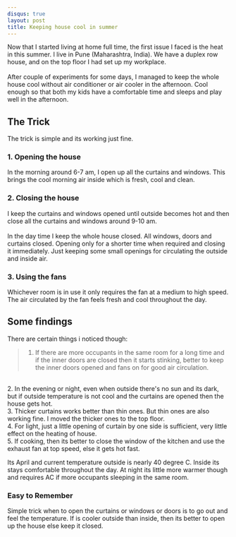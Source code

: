 ```yaml
---
disqus: true
layout: post
title: Keeping house cool in summer 
---
```


Now that I started living at home full time, the first issue I faced is the heat in this summer.
I live in Pune (Maharashtra, India). We have a duplex row house, and on the top floor I had set up my workplace. 
<br><br>
After couple of experiments for some days, I managed to keep the whole house cool without air conditioner or air cooler in the afternoon. Cool enough so that both my kids have a comfortable time and sleeps and play well in the afternoon.
<br>
## The Trick
The trick is simple and its working just fine.
### 1.  Opening the house
In the morning around 6-7 am, I open up all the curtains and windows.  This brings the cool morning air inside which is fresh, cool and clean.  
### 2. Closing the house 
I keep the curtains and windows opened until outside becomes hot and then close all the curtains and windows around 9-10 am.  
<br>
In the day time I keep the whole house closed. All windows, doors and curtains closed.  Opening only for a shorter time when required and closing it immediately.  Just keeping some small openings for circulating the outside and inside air.
### 3. Using the fans
Whichever room is in use it only requires the fan at a medium to high speed. The air circulated by the fan feels fresh and cool throughout the day.
<br>
## Some findings
There are certain things i noticed though:
<br>
>1.  If there are more occupants in the same room for a long time and if the inner doors are closed then it starts stinking, better to keep the inner doors opened and fans on for good air circulation.
<br>
2.  In the evening or night, even when outside there's no sun and its dark, but if outside temperature is not cool and the curtains are opened then the house gets hot.
<br>
3.  Thicker curtains  works better than thin ones. But thin ones are also working fine.  I moved the thicker ones to the top floor.
<br>
4.  For light, just a little opening of curtain by one side is sufficient, very little effect on the heating of house.
<br>
5.  If cooking, then its better to close the window of the kitchen and use the exhaust fan at top speed, else it gets hot fast.
<br>

Its April and current temperature outside is nearly 40 degree C. Inside its stays comfortable throughout the day.  At night its little more warmer though and requires AC if more occupants sleeping in the same room.

### Easy to Remember
Simple trick when to open the curtains or windows or doors is to go out and feel the temperature. If is cooler outside than inside, then its better to open up the house else keep it closed.
